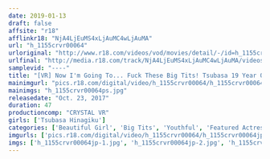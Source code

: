 ```yaml
---
date: 2019-01-13
draft: false
affsite: "r18"
afflinkr18: "NjA4LjEuMS4xLjAuMC4wLjAuMA"
url: "h_1155crvr00064"
urloriginal: "http://www.r18.com/videos/vod/movies/detail/-/id=h_1155crvr00064"
urlfinal: "http://media.r18.com/track/NjA4LjEuMS4xLjAuMC4wLjAuMA/videos/vod/movies/detail/-/id=h_1155crvr00064"
samplevid: "----"
title: "[VR] Now I'm Going To... Fuck These Big Tits! Tsubasa 19 Year Old. Exciting First Time Fuck With Co-Worker I Was Always Aiming For."
mainimgurl: "pics.r18.com/digital/video/h_1155crvr00064/h_1155crvr00064ps.jpg"
mainimgs: "h_1155crvr00064ps.jpg"
releasedate: "Oct. 23, 2017"
duration: 47
productioncomp: "CRYSTAL VR"
girls: ['Tsubasa Hinagiku']
categories: ['Beautiful Girl', 'Big Tits', 'Youthful', 'Featured Actress', 'Cowgirl', 'Creampie', 'Anal Play', 'Titty Fuck', 'VR Exclusive']
imgurls: ['pics.r18.com/digital/video/h_1155crvr00064/h_1155crvr00064jp-1.jpg', 'pics.r18.com/digital/video/h_1155crvr00064/h_1155crvr00064jp-2.jpg', 'pics.r18.com/digital/video/h_1155crvr00064/h_1155crvr00064jp-3.jpg', 'pics.r18.com/digital/video/h_1155crvr00064/h_1155crvr00064jp-4.jpg', 'pics.r18.com/digital/video/h_1155crvr00064/h_1155crvr00064jp-5.jpg', 'pics.r18.com/digital/video/h_1155crvr00064/h_1155crvr00064jp-6.jpg', 'pics.r18.com/digital/video/h_1155crvr00064/h_1155crvr00064jp-7.jpg', 'pics.r18.com/digital/video/h_1155crvr00064/h_1155crvr00064jp-8.jpg', 'pics.r18.com/digital/video/h_1155crvr00064/h_1155crvr00064jp-9.jpg', 'pics.r18.com/digital/video/h_1155crvr00064/h_1155crvr00064jp-10.jpg', 'pics.r18.com/digital/video/h_1155crvr00064/h_1155crvr00064jp-11.jpg', 'pics.r18.com/digital/video/h_1155crvr00064/h_1155crvr00064jp-12.jpg', 'pics.r18.com/digital/video/h_1155crvr00064/h_1155crvr00064jp-13.jpg', 'pics.r18.com/digital/video/h_1155crvr00064/h_1155crvr00064jp-14.jpg', 'pics.r18.com/digital/video/h_1155crvr00064/h_1155crvr00064jp-15.jpg', 'pics.r18.com/digital/video/h_1155crvr00064/h_1155crvr00064jp-16.jpg', 'pics.r18.com/digital/video/h_1155crvr00064/h_1155crvr00064jp-17.jpg', 'pics.r18.com/digital/video/h_1155crvr00064/h_1155crvr00064jp-18.jpg', 'pics.r18.com/digital/video/h_1155crvr00064/h_1155crvr00064jp-19.jpg', 'pics.r18.com/digital/video/h_1155crvr00064/h_1155crvr00064jp-20.jpg']
imgs: ['h_1155crvr00064jp-1.jpg', 'h_1155crvr00064jp-2.jpg', 'h_1155crvr00064jp-3.jpg', 'h_1155crvr00064jp-4.jpg', 'h_1155crvr00064jp-5.jpg', 'h_1155crvr00064jp-6.jpg', 'h_1155crvr00064jp-7.jpg', 'h_1155crvr00064jp-8.jpg', 'h_1155crvr00064jp-9.jpg', 'h_1155crvr00064jp-10.jpg', 'h_1155crvr00064jp-11.jpg', 'h_1155crvr00064jp-12.jpg', 'h_1155crvr00064jp-13.jpg', 'h_1155crvr00064jp-14.jpg', 'h_1155crvr00064jp-15.jpg', 'h_1155crvr00064jp-16.jpg', 'h_1155crvr00064jp-17.jpg', 'h_1155crvr00064jp-18.jpg', 'h_1155crvr00064jp-19.jpg', 'h_1155crvr00064jp-20.jpg']
---
```


